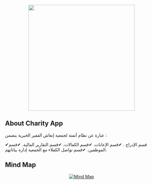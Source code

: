 <p align="center">
  
  <img src="https://encrypted-tbn0.gstatic.com/images?q=tbn:ANd9GcRcVPc5OCgS5dPBKKXrr0NRpVHiH5Nrmpi114CIrXxVkw&s=36" width="350" >
</p>

## About Charity App

عبارة عن نظام أتمتة لجمعية إنعاش الفقير الخيرية يتضمن :

✔قسم الإدراج .
✔قسم الإعانات.
✔قسم الكفالات.
✔قسم التقارير المالية.
✔قسم الموظفين.
✔قسم تواصل الكفلاء مع الجمعية إدارة بياناتهم.

## Mind Map

<p align="center">
<a href="https://ibb.co/mHzyKDS"><img src="https://i.ibb.co/mHzyKDS/Charity-App-1.jpg" alt="Mind Map" border="0"></a>
</p>
